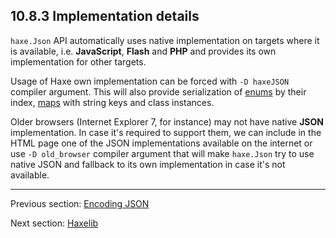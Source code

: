 ## 10.8.3 Implementation details

`haxe.Json` API automatically uses native implementation on targets where it is available, i.e. **JavaScript**, **Flash** and **PHP** and provides its own implementation for other targets.

Usage of Haxe own implementation can be forced with `-D haxeJSON` compiler argument. This will also provide serialization of [enums](types-enum-instance.md) by their index, [maps](std-Map.md) with string keys and class instances.

Older browsers (Internet Explorer 7, for instance) may not have native **JSON** implementation. In case it's required to support them, we can include in the HTML page one of the JSON implementations available on the internet or use `-D old_browser` compiler argument that will make `haxe.Json` try to use native JSON and fallback to its own implementation in case it's not available.

---

Previous section: [Encoding JSON](std-Json-encoding.md)

Next section: [Haxelib](haxelib.md)